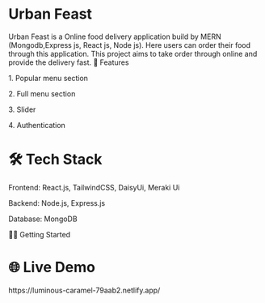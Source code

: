 <h1>Urban Feast</h1>
Urban Feast is a Online food delivery application build by MERN (Mongodb,Express js, React js, Node js). Here users can order their food through this application. This project aims to take order through online and provide the delivery fast.

</h1>🚀 Features </h1>
<p> 1. Popular menu section </p>
<p> 2. Full menu section </p>
<p> 3. Slider</p>
<p> 4. Authentication </p>


<h1>🛠️ Tech Stack</h1>
<p>Frontend: React.js, TailwindCSS, DaisyUi, Meraki Ui </p>
<p>Backend:  Node.js, Express.js </p>
<p>Database:  MongoDB </p>

🧑‍💻 Getting Started

<h1> 🌐 Live Demo </h1>
<p> https://luminous-caramel-79aab2.netlify.app/ </p>
